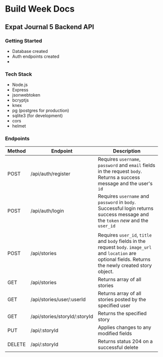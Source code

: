 # Build Week Docs
## Expat Journal 5 Backend API



### Getting Started

 - Database created
 - Auth endpoints created
 - 

### Tech Stack

 - Node.js
 - Express
 - jsonwebtoken
 - bcryptjs
 - knex
 - pg (postgres for production)
 - sqlite3 (for development)
 - cors
 - helmet

### Endpoints


| Method | Endpoint            | Description                                                                                                                                    |
| ------ | -------------       | ---------------------------------------------------------------------------------------------------------------------------------------------  |
| POST   | /api/auth/register | Requires `username`, `password` and `email` fields in the request `body`. Returns a success message and the user's `id`                          |
| POST   | /api/auth/login    | Requires `username` and `password` in `body`. Successful login returns success message and the `token` *new* and the `user_id`                   |
|      |           |      |
| POST   | /api/stories | Requires `user_id`, `title` and `body` fields in the request `body`. `image_url` and `location` are optional fields. Returns the newly created story object.                          |
| GET   | /api/stories | Returns array of all stories                                                                                                                       |
| GET   | /api/stories/user/:userId | Returns array of all stories posted by the specified user                                                                             |
| GET   | /api/stories/storyId/:storyId | Returns the specified story                                                                                                       |
| PUT   | /api/:storyId | Applies changes to any modified fields                                                                                                            |
| DELETE   | /api/:storyId | Returns status 204 on a successful delete                                                                                                      |   
